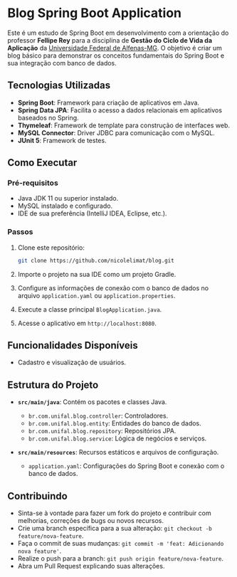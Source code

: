 # Blog Spring Boot Application

Este é um estudo de Spring Boot em desenvolvimento com a orientação do professor **Fellipe Rey** para a disciplina de **Gestão do Ciclo de Vida da Aplicação** da [Universidade Federal de Alfenas-MG](https://www.unifal-mg.edu.br/portal/index/). O objetivo é criar um blog básico para demonstrar os conceitos fundamentais do Spring Boot e sua integração com banco de dados.

## Tecnologias Utilizadas

- **Spring Boot**: Framework para criação de aplicativos em Java.
- **Spring Data JPA**: Facilita o acesso a dados relacionais em aplicativos baseados no Spring.
- **Thymeleaf**: Framework de template para construção de interfaces web.
- **MySQL Connector**: Driver JDBC para comunicação com o MySQL.
- **JUnit 5**: Framework de testes.

## Como Executar

### Pré-requisitos

- Java JDK 11 ou superior instalado.
- MySQL instalado e configurado.
- IDE de sua preferência (IntelliJ IDEA, Eclipse, etc.).

### Passos

1. Clone este repositório:
   ```bash
   git clone https://github.com/nicolelimat/blog.git
   ```

2. Importe o projeto na sua IDE como um projeto Gradle.

3. Configure as informações de conexão com o banco de dados no arquivo `application.yaml` ou `application.properties`.

4. Execute a classe principal `BlogApplication.java`.

5. Acesse o aplicativo em `http://localhost:8080`.

## Funcionalidades Disponíveis

- Cadastro e visualização de usuários.
<!--
- Criação, edição e exclusão de posts.
- Adição de comentários aos posts.
- Visualização de posts e seus comentários.
-->

## Estrutura do Projeto

- **`src/main/java`**: Contém os pacotes e classes Java.
  - `br.com.unifal.blog.controller`: Controladores.
  - `br.com.unifal.blog.entity`: Entidades do banco de dados.
  - `br.com.unifal.blog.repository`: Repositórios JPA.
  - `br.com.unifal.blog.service`: Lógica de negócios e serviços.

- **`src/main/resources`**: Recursos estáticos e arquivos de configuração.
  - `application.yaml`: Configurações do Spring Boot e conexão com o banco de dados.
  <!--- `data.sql`: Script para inicialização do banco de dados.-->

## Contribuindo

- Sinta-se à vontade para fazer um fork do projeto e contribuir com melhorias, correções de bugs ou novos recursos.
- Crie uma branch específica para a sua alteração: `git checkout -b feature/nova-feature`.
- Faça o commit de suas mudanças: `git commit -m 'feat: Adicionando nova feature'`.
- Realize o push para a branch: `git push origin feature/nova-feature`.
- Abra um Pull Request explicando suas alterações.
